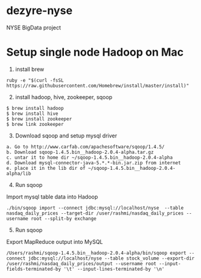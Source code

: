 dezyre-nyse
===========

NYSE BigData project

Setup single node Hadoop on Mac
================================

 1. install brew
```
ruby -e "$(curl -fsSL https://raw.githubusercontent.com/Homebrew/install/master/install)"
```

 2. install hadoop, hive, zookeeper, sqoop
```
$ brew install hadoop
$ brew install hive
$ brew install zookeeper
$ brew link zookeeper
```

 3. Download sqoop and setup mysql driver
```
a. Go to http://www.carfab.com/apachesoftware/sqoop/1.4.5/
b. Download sqoop-1.4.5.bin__hadoop-2.0.4-alpha.tar.gz
c. untar it to home dir ~/sqoop-1.4.5.bin__hadoop-2.0.4-alpha
d. Download mysql-connector-java-5.*.*-bin.jar.zip from internet
e. place it in the lib dir of ~/sqoop-1.4.5.bin__hadoop-2.0.4-alpha/lib
```

 4. Run sqoop

Import mysql table data into Hadoop
```
./bin/sqoop import --connect jdbc:mysql://localhost/nyse  --table nasdaq_daily_prices --target-dir /user/rashmi/nasdaq_daily_prices --username root --split-by exchange
```

 5. Run sqoop

Export MapReduce output into MySQL
```
/Users/rashmi/sqoop-1.4.5.bin__hadoop-2.0.4-alpha/bin/sqoop export --connect jdbc:mysql://localhost/nyse --table stock_volume --export-dir /user/rashmi/nasdaq_daily_prices/output --username root --input-fields-terminated-by '\t' --input-lines-terminated-by '\n'
```
